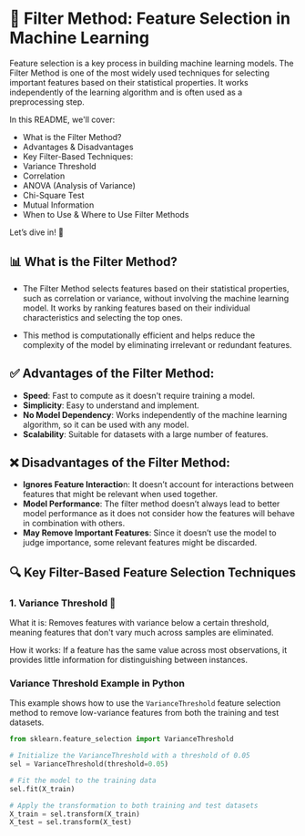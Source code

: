 # 🧠 Filter Method: Feature Selection in Machine Learning
Feature selection is a key process in building machine learning models. The Filter Method is one of the most widely used techniques for selecting important features based on their statistical properties. It works independently of the learning algorithm and is often used as a preprocessing step.

In this README, we'll cover:

* What is the Filter Method?
* Advantages & Disadvantages
* Key Filter-Based Techniques:
* Variance Threshold
* Correlation
* ANOVA (Analysis of Variance)
* Chi-Square Test
* Mutual Information
* When to Use & Where to Use Filter Methods

Let’s dive in! 🚀

## 📊 What is the Filter Method?
* The Filter Method selects features based on their statistical properties, such as correlation or variance, without involving the machine learning model. It works by ranking features based on their individual characteristics and selecting the top ones.

* This method is computationally efficient and helps reduce the complexity of the model by eliminating irrelevant or redundant features.

## ✅ Advantages of the Filter Method:
* **Speed**: Fast to compute as it doesn't require training a model.
* **Simplicity**: Easy to understand and implement.
* **No Model Dependency**: Works independently of the machine learning algorithm, so it can be used with any model.
* **Scalability**: Suitable for datasets with a large number of features.

## ❌ Disadvantages of the Filter Method:
* **Ignores Feature Interactio**n: It doesn’t account for interactions between features that might be relevant when used together.
* **Model Performance**: The filter method doesn’t always lead to better model performance as it does not consider how the features will behave in combination with others.
* **May Remove Important Features**: Since it doesn’t use the model to judge importance, some relevant features might be discarded.

## 🔍 Key Filter-Based Feature Selection Techniques
### 1. Variance Threshold 📏
What it is: Removes features with variance below a certain threshold, meaning features that don't vary much across samples are eliminated.

How it works: If a feature has the same value across most observations, it provides little information for distinguishing between instances.

### Variance Threshold Example in Python

This example shows how to use the `VarianceThreshold` feature selection method to remove low-variance features from both the training and test datasets.

```python
from sklearn.feature_selection import VarianceThreshold

# Initialize the VarianceThreshold with a threshold of 0.05
sel = VarianceThreshold(threshold=0.05)

# Fit the model to the training data
sel.fit(X_train)

# Apply the transformation to both training and test datasets
X_train = sel.transform(X_train)
X_test = sel.transform(X_test)


